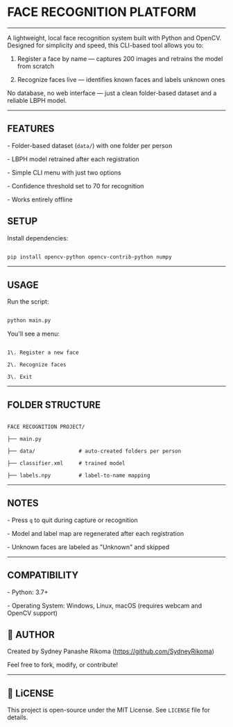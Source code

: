 # FACE RECOGNITION PLATFORM

---

A lightweight, local face recognition system built with Python and OpenCV. Designed for simplicity and speed, this CLI-based tool allows you to:


1. Register a face by name  — captures 200 images and retrains the model from scratch  

2. Recognize faces live — identifies known faces and labels unknown ones



No database, no web interface — just a clean folder-based dataset and a reliable LBPH model.



---



## FEATURES

\- Folder-based dataset (`data/`) with one folder per person

\- LBPH model retrained after each registration

\- Simple CLI menu with just two options

\- Confidence threshold set to 70 for recognition

\- Works entirely offline






## SETUP



Install dependencies:

```bash

pip install opencv-python opencv-contrib-python numpy

```



---



## USAGE



Run the script:

```bash

python main.py

```



You'll see a menu:

```

1\. Register a new face

2\. Recognize faces

3\. Exit

```



---



## FOLDER STRUCTURE



```

FACE RECOGNITION PROJECT/

├── main.py

├── data/              # auto-created folders per person

├── classifier.xml     # trained model

├── labels.npy         # label-to-name mapping

```



---



## NOTES

\- Press `q` to quit during capture or recognition

\- Model and label map are regenerated after each registration

\- Unknown faces are labeled as "Unknown" and skipped



---



## COMPATIBILITY



\- Python: 3.7+

\- Operating System: Windows, Linux, macOS (requires webcam and OpenCV support)







## 👤 AUTHOR



Created by Sydney Panashe Rikoma (https://github.com/SydneyRikoma)  

Feel free to fork, modify, or contribute!



---



## 📄 LiCENSE



This project is open-source under the MIT License. See `LICENSE` file for details.

